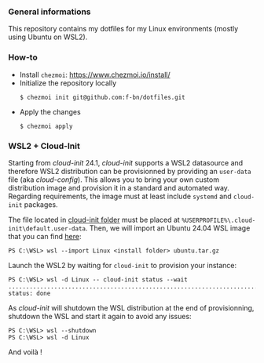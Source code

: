 ### General informations

This repository contains my dotfiles for my Linux environments (mostly using Ubuntu on WSL2).

### How-to

* Install `chezmoi`: https://www.chezmoi.io/install/
* Initialize the repository locally
  ```shell
  $ chezmoi init git@github.com:f-bn/dotfiles.git
  ```
* Apply the changes
  ```shell
  $ chezmoi apply
  ```

### WSL2 + Cloud-Init

Starting from *cloud-init* 24.1, *cloud-init* supports a WSL2 datasource and therefore WSL2 distribution can be provisionned by providing an `user-data` file (aka *cloud-config*). This allows you to bring your own custom distribution image and provision it in a standard and automated way. Regarding requirements, the image must at least include `systemd` and `cloud-init` packages.

The file located in [cloud-init folder](./cloud-init/) must be placed at `%USERPROFILE%\.cloud-init\default.user-data`. Then, we will import an Ubuntu 24.04 WSL image that you can find [here](https://cloud-images.ubuntu.com/wsl/): 

```shell
PS C:\WSL> wsl --import Linux <install folder> ubuntu.tar.gz
```

Launch the WSL2 by waiting for `cloud-init` to provision your instance:

```shell
PS C:\WSL> wsl -d Linux -- cloud-init status --wait
...................................................................................................
status: done
```

As *cloud-init* will shutdown the WSL distribution at the end of provisionning, shutdown the WSL and start it again to avoid any issues:

```shell
PS C:\WSL> wsl --shutdown
PS C:\WSL> wsl -d Linux
```

And voilà !